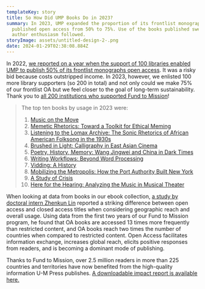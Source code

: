 ```yaml
---
templateKey: story
title: So How Did UMP Books Do in 2023?
summary: In 2023, UMP expanded the proportion of its frontlist monographs
  published open access from 50% to 75%. Use of the books published swelled and
  author enthusiasm followed.
storyImage: assets/untitled-design-2-.png
date: 2024-01-29T02:38:08.884Z
---
```

I﻿n 2022, [we reported on a year when the support of 100 libraries enabled UMP to publish 50% of its frontlist monographs open access](https://ebc.press.umich.edu/stories/2023-02-01-so-how-did-they-do-in-2022/). It was a risky bid because costs outstripped income. In 2023, however, we enlisted 100 more library supporters (so 200 in total) and not only could we make 75% of our frontlist OA but we feel closer to the goal of long-term sustainability. Thank you to [all 200 institutions who supported Fund to Mission](https://ebc.press.umich.edu/invest/#supporters)!

> The top ten books by usage in 2023 were:
>
> 1. [Music on the Move](https://press.umich.edu/Books/M/Music-on-the-Move)
> 2. [Memetic Rhetorics: Toward a Toolkit for Ethical Meming](https://press.umich.edu/Books/M/Memetic-Rhetorics)
> 3. [Listening to the Lomax Archive: The Sonic Rhetorics of African American Folksong in the 1930s](https://press.umich.edu/Books/L/Listening-to-the-Lomax-Archive2)
> 4. [Brushed in Light: Calligraphy in East Asian Cinema](https://press.umich.edu/Books/B/Brushed-in-Light)
> 5. [Poetry, History, Memory: Wang Jingwei and China in Dark Times](https://press.umich.edu/Books/P/Poetry-History-Memory)
> 6. [Writing Workflows: Beyond Word Processing](https://press.umich.edu/Books/W/Writing-Workflows)
> 7. [Vidding: A History](https://press.umich.edu/Books/V/Vidding2)
> 8. [Mobilizing the Metropolis: How the Port Authority Built New York](https://press.umich.edu/Books/M/Mobilizing-the-Metropolis2)
> 9. [A Study of Crisis](https://press.umich.edu/Books/A/A-Study-of-Crisis)
> 10. [Here for the Hearing: Analyzing the Music in Musical Theater](https://press.umich.edu/Books/H/Here-for-the-Hearing2)

When looking at data from books in our ebook collection, [a study by doctoral intern Zhenkun Lin](https://blogs.lib.umich.edu/tiny-studies/visualizing-impact-university-michigan-press-fund-mission-initiative) reported a striking difference between open access and closed access titles when considering geographic reach and overall usage. Using data from the first two years of our Fund to Mission program, he found that OA books are accessed 13 times more frequently than restricted content, and OA books reach two times the number of countries when compared to restricted content. Open Access facilitates information exchange, increases global reach, elicits positive responses from readers, and is becoming a dominant mode of publishing.

Thanks to Fund to Mission, over 2.5 million readers in more than 225 countries and territories have now benefited from the high-quality information U-M Press publishes. [A downloadable impact report is available here.](https://drive.google.com/file/d/1C0uiCKKCAFIv1R8AkgxZTve2CSocd2TX/view?usp=sharing)